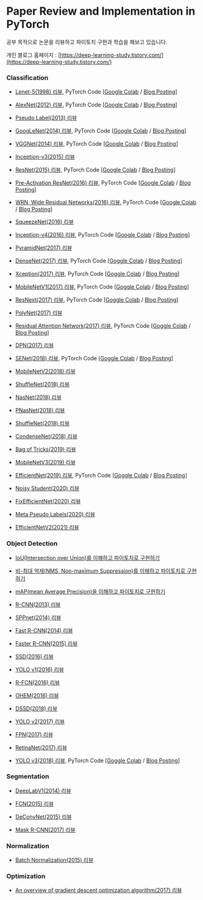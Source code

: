 # Paper Review and Implementation in PyTorch
공부 목적으로 논문을 리뷰하고 파이토치 구현과 학습을 해보고 있습니다.

개인 블로그 홈페이지 : [https://deep-learning-study.tistory.com/](https://deep-learning-study.tistory.com/)

### Classification
- [Lenet-5(1998) 리뷰](https://deep-learning-study.tistory.com/368), PyTorch Code [[Google Colab](https://github.com/Seonghoon-Yu/paper-implement-in-pytorch/blob/master/Classification/LeNet_5(1998).ipynb) / [Blog Posting](https://deep-learning-study.tistory.com/503)]

- [AlexNet(2012) 리뷰](https://deep-learning-study.tistory.com/376), PyTorch Code [[Google Colab](https://github.com/Seonghoon-Yu/paper-implement-in-pytorch/blob/master/Classification/AlexNet(2012).ipynb) / [Blog Posting](https://deep-learning-study.tistory.com/518)]

- [Pseudo Label(2013) 리뷰](https://deep-learning-study.tistory.com/553)

- [GoogLeNet(2014) 리뷰](https://deep-learning-study.tistory.com/389), PyTorch Code [[Google Colab](https://github.com/Seonghoon-Yu/paper-implement-in-pytorch/blob/master/Classification/GoogLeNet(2014).ipynb) / [Blog Posting](https://deep-learning-study.tistory.com/523)]

- [VGGNet(2014) 리뷰](https://deep-learning-study.tistory.com/398), PyTorch Code [[Google Colab](https://github.com/Seonghoon-Yu/paper-implement-in-pytorch/blob/master/Classification/VGGnet(2014).ipynb) / [Blog Posting](https://deep-learning-study.tistory.com/521)]

- [Inception-v3(2015) 리뷰](https://deep-learning-study.tistory.com/517)

- [ResNet(2015) 리뷰](https://deep-learning-study.tistory.com/473), PyTorch Code [[Google Colab](https://github.com/Seonghoon-Yu/paper-implement-in-pytorch/blob/master/Classification/ResNet(2015).ipynb) / [Blog Posting](https://deep-learning-study.tistory.com/534?category=983681)]

- [Pre-Activation ResNet(2016) 리뷰](https://deep-learning-study.tistory.com/510), PyTorch Code [[Google Colab](https://github.com/Seonghoon-Yu/Paper_Review_and_Implementation_in_PyTorch/blob/master/Classification/PreAct_ResNet(2016).ipynb) / [Blog Posting](https://deep-learning-study.tistory.com/540)]

- [WRN, Wide Residual Networks(2016) 리뷰](https://deep-learning-study.tistory.com/519), PyTorch Code [[Google Colab](https://github.com/Seonghoon-Yu/Paper_Review_and_Implementation_in_PyTorch/blob/master/Classification/Wide_ResNet(2016).ipynb) / [Blog Posting](https://deep-learning-study.tistory.com/542)]

- [SqueezeNet(2016) 리뷰](https://deep-learning-study.tistory.com/520)

- [Inception-v4(2016) 리뷰](https://deep-learning-study.tistory.com/525), PyTorch Code [[Google Colab](https://github.com/Seonghoon-Yu/Paper_Review_and_Implement_in_PyTorch/blob/master/Classification/Inceptionv4(2016).ipynb) / [Blog Posting](https://deep-learning-study.tistory.com/537)]

- [PyramidNet(2017) 리뷰](https://deep-learning-study.tistory.com/526)

- [DenseNet(2017) 리뷰](https://deep-learning-study.tistory.com/528), PyTorch Code [[Goggle Colab](https://github.com/Seonghoon-Yu/Paper_Review_and_Implementation_in_PyTorch/blob/master/Classification/DenseNet(2017).ipynb) / [Blog Posting](https://deep-learning-study.tistory.com/545)]

- [Xception(2017) 리뷰](https://deep-learning-study.tistory.com/529), PyTorch Code [[Goggle Colab](https://github.com/Seonghoon-Yu/Paper_Review_and_Implementation_in_PyTorch/blob/master/Classification/Xception(2017).ipynb) / [Blog Posting](https://deep-learning-study.tistory.com/548)]

- [MobileNetV1(2017) 리뷰](https://deep-learning-study.tistory.com/532), PyTorch Code [[Goggle Colab](https://github.com/Seonghoon-Yu/Paper_Review_and_Implementation_in_PyTorch/blob/master/Classification/Xception(2017).ipynb) / [Blog Posting](https://deep-learning-study.tistory.com/549)]

- [ResNext(2017) 리뷰](https://deep-learning-study.tistory.com/533), PyTorch Code [[Goggle Colab](https://github.com/Seonghoon-Yu/Paper_Review_and_Implementation_in_PyTorch/blob/master/Classification/ResNext(2017).ipynb) / [Blog Posting](https://deep-learning-study.tistory.com/558)]

- [PolyNet(2017) 리뷰](https://deep-learning-study.tistory.com/535)

- [Residual Attention Network(2017) 리뷰](https://deep-learning-study.tistory.com/536), PyTorch Code [[Goggle Colab](https://github.com/Seonghoon-Yu/Paper_Review_and_Implementation_in_PyTorch/blob/master/Classification/Residual_Attention_Network(2017).ipynb) / [Blog Posting](https://deep-learning-study.tistory.com/555)]

- [DPN(2017) 리뷰](https://deep-learning-study.tistory.com/538)

- [SENet(2018) 리뷰](https://deep-learning-study.tistory.com/539), PyTorch Code [[Goggle Colab](https://github.com/Seonghoon-Yu/Paper_Review_and_Implementation_in_PyTorch/blob/master/Classification/SENet(2018).ipynb) / [Blog Posting](https://deep-learning-study.tistory.com/561)]

- [MobileNetV2(2018) 리뷰](https://deep-learning-study.tistory.com/541)

- [ShuffleNet(2018) 리뷰](https://deep-learning-study.tistory.com/544)

- [NasNet(2018) 리뷰](https://deep-learning-study.tistory.com/543)

- [PNasNet(2018) 리뷰](https://deep-learning-study.tistory.com/546)

- [ShuffleNet(2018) 리뷰](https://deep-learning-study.tistory.com/547)

- [CondenseNet(2018) 리뷰](https://deep-learning-study.tistory.com/550)

- [Bag of Tricks(2019) 리뷰](https://deep-learning-study.tistory.com/569)

- [MobileNetV3(2019) 리뷰](https://deep-learning-study.tistory.com/551)

- [EfficientNet(2019) 리뷰](https://deep-learning-study.tistory.com/552), PyTorch Code [[Goggle Colab](https://github.com/Seonghoon-Yu/Paper_Review_and_Implementation_in_PyTorch/blob/master/Classification/EfficientNet(2019).ipynb) / [Blog Posting](https://deep-learning-study.tistory.com/563)]

- [Noisy Student(2020) 리뷰](https://deep-learning-study.tistory.com/554)

- [FixEfficientNet(2020) 리뷰](https://deep-learning-study.tistory.com/557)

- [Meta Pseudo Labels(2020) 리뷰](https://deep-learning-study.tistory.com/560)

- [EfficientNetV2(2021) 리뷰](https://deep-learning-study.tistory.com/567)


### Object Detection

- [IoU(Intersection over Union)를 이해하고 파이토치로 구현하기](https://deep-learning-study.tistory.com/402)
- [비-최대 억제(NMS, Non-maximum Suppression)를 이해하고 파이토치로 구현하기](https://deep-learning-study.tistory.com/403)
- [mAP(mean Average Precision)을 이해하고 파이토치로 구현하기](https://deep-learning-study.tistory.com/407)

- [R-CNN(2013) 리뷰](https://deep-learning-study.tistory.com/410)

- [SPPnet(2014) 리뷰](https://deep-learning-study.tistory.com/445)

- [Fast R-CNN(2014) 리뷰](https://deep-learning-study.tistory.com/456)

- [Faster R-CNN(2015) 리뷰](https://deep-learning-study.tistory.com/464)

- [SSD(2016) 리뷰](https://deep-learning-study.tistory.com/477)

- [YOLO v1(2016) 리뷰](https://deep-learning-study.tistory.com/430)

- [R-FCN(2016) 리뷰](https://deep-learning-study.tistory.com/570)

- [OHEM(2016) 리뷰](https://deep-learning-study.tistory.com/501)

- [DSSD(2018) 리뷰](https://deep-learning-study.tistory.com/566)

- [YOLO v2(2017) 리뷰](https://deep-learning-study.tistory.com/433)

- [FPN(2017) 리뷰](https://deep-learning-study.tistory.com/491)

- [RetinaNet(2017) 리뷰](https://deep-learning-study.tistory.com/504)

- [YOLO v3(2018) 리뷰](https://deep-learning-study.tistory.com/509), PyTorch Code [[Goggle Colab](https://github.com/Seonghoon-Yu/Paper_Review_and_Implementation_in_PyTorch/blob/master/Object_Detection/YOLOv3(2018).ipynb) / [Blog Posting](https://deep-learning-study.tistory.com/568)]


### Segmentation

- [DeepLabV1(2014) 리뷰](https://deep-learning-study.tistory.com/564)

- [FCN(2015) 리뷰](https://deep-learning-study.tistory.com/562)

- [DeConvNet(2015) 리뷰](https://deep-learning-study.tistory.com/565)

- [Mask R-CNN(2017) 리뷰](https://deep-learning-study.tistory.com/571)


### Normalization

- [Batch Normalization(2015) 리뷰](https://deep-learning-study.tistory.com/421)



### Optimization

- [An overview of gradient descent optimization algorithm(2017) 리뷰](https://deep-learning-study.tistory.com/415)

